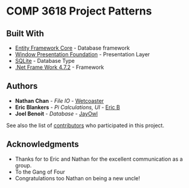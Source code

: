 # COMP 3618 Project Patterns

## Built With

* [Entity Framework Core](https://docs.microsoft.com/en-us/ef/core/) - Database framework
* [Window Presentation Foundation](https://docs.microsoft.com/en-us/dotnet/framework/wpf/) - Presentation Layer
* [SQLite](https://www.sqlite.org/index.html) - Database Type
* [.Net Frame Work 4.7.2](https://dotnet.microsoft.com/download/dotnet-framework/net472) - Framework

## Authors

* **Nathan Chan** - *File IO* - [Wetcoaster](https://github.com/wetcoaster)
* **Eric Blankers** - *Pi Calculations, UI* - [Eric B](https://github.com/ericb-bcit)
* **Joel Benoit** - *Database* - [JayOwl](https://github.com/JayOwl)

See also the list of [contributors](https://github.com/JayOwl/Comp3618Final/graphs/contributors) who participated in this project.

## Acknowledgments

* Thanks for to Eric and Nathan for the excellent communication as a group.
* To the Gang of Four
* Congratulations too Nathan on being a new uncle!
